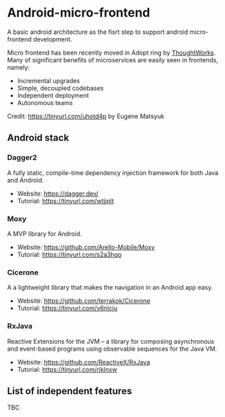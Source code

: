 # Android-micro-frontend
A basic android architecture as the fisrt step to support android micro-frontend development.

Micro frontend has been recently moved in Adopt ring by [ThoughtWorks](https://www.thoughtworks.com/radar/techniques/micro-frontends). 
Many of significant benefits of microservices are easily seen in frontends, namely:

* Incremental upgrades
* Simple, decoupled codebases
* Independent deployment
* Autonomous teams

Credit: https://tinyurl.com/uhotd4p by Eugene Matsyuk

## Android stack

### Dagger2
A fully static, compile-time dependency injection framework for both Java and Android.

* Website: https://dagger.dev/
* Tutorial: https://tinyurl.com/wtjjplt

### Moxy
A MVP library for Android.

* Website: https://github.com/Arello-Mobile/Moxy
* Tutorial: https://tinyurl.com/s2a3hqo

### Cicerone
A a lightweight library that makes the navigation in an Android app easy.

* Website: https://github.com/terrakok/Cicerone
* Tutorial: https://tinyurl.com/v6nlcju

### RxJava
Reactive Extensions for the JVM – a library for composing asynchronous and event-based programs using observable sequences for the Java VM.

* Website: https://github.com/ReactiveX/RxJava
* Tutorial: https://tinyurl.com/rjklnxw

## List of independent features

TBC
